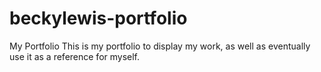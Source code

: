 # beckylewis-portfolio
My Portfolio
This is my portfolio to display my work, as well as eventually use it as a reference for myself. 
